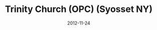 ---
date: &id001 2012-11-24
end_date: null
location:
  address: 231 Jackson Avenue
  city: Syosset
  state: NY
minister:
- end: 2012-11-24
  name: Benjamin Miller
  start: 2011-09-06
  type: Organizing Pastor
- end: null
  name: Benjamin Miller
  start: 2012-11-24
  type: pastor
- end: null
  name: David Innes
  start: 2012-11-24
  type: teacher
ministers:
- Benjamin Miller
- Benjamin Miller
- David Innes
name: Trinity Church (OPC)
names:
- end: 2012-11-24
  name: Trinity Church (mission work)
  start: 2011-09-06
- end: null
  name: Trinity Church (OPC)
  start: 2012-11-24
origination_date: *id001
raw_data: "Trinity Church (mission work)  (September 6, 2011\u2013November 24, 2012)NEW\
  \ YORK \u2013 NORTH CAROLINA NY\nTrinity Church (OPC)  (November 24, 2012\u2013\
  \ )\nMeeting at Faith Lutheran Church 231 Jackson Avenue\nOrg. Pastor: Benjamin\
  \ Miller, 2011\u201312\nPastor: Benjamin Miller, 2012\u2013\nTeacher: David Innes,\
  \ 2012\u2013"
received_from: null
states:
- NY
status:
  active: true
  end_date: null
  reason: null
  received_from: null
  withdrawal_to: null
title: Trinity Church (OPC) (Syosset NY)

---